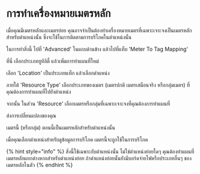 # การทำเครื่องหมายเมตรหลัก

เมื่อคุณมีเมตรหลักและเมตรย่อย คุณอาจจำเป็นต้องทำเครื่องหมายเมตรที่เฉพาะเจาะจงเป็นเมตรหลักสำหรับตำแหน่งนั้น ซึ่งจะใช้ในการติดตามการบริโภคในตำแหน่งนั้น

ในการทำสิ่งนี้ ไปที่ 'Advanced' ในแถบด้านข้าง แล้วไปที่แท็บ 'Meter To Tag Mapping'

ที่นี่ เลือกประเภทยูทิลิตี้ แล้วเพิ่มการทำแผนที่ใหม่

เลือก 'Location' เป็นประเภทแท็ก แล้วเลือกตำแหน่ง

ภายใต้ 'Resource Type' เลือกประเภทของเมตร (เมตรปกติ เมตรเสมือนจริง หรือกลุ่มเมตร) ที่คุณต้องการทำแผนที่ไปยังตำแหน่ง

จากนั้น ในส่วน 'Resource' เลือกเมตรหรือกลุ่มที่เฉพาะเจาะจงที่คุณต้องการทำแผนที่

ส่งการเปลี่ยนแปลงของคุณ

เมตรนี้ (หรือกลุ่ม) ตอนนี้เป็นเมตรหลักสำหรับตำแหน่งนั้น

เมื่อคุณเลือกตำแหน่งสำหรับดูข้อมูลการบริโภค เมตรนี้จะถูกใช้ในการบริโภค



{% hint style="info" %}
สิ่งนี้ใช้เฉพาะกับตำแหน่งนั้น ไม่ใช่ตำแหน่งย่อยใดๆ คุณต้องทำแผนที่เมตรหลักแยกต่างหากสำหรับตำแหน่งย่อย ถ้าตำแหน่งย่อยนั้นยังมีบอร์ดจ่ายไฟหรือประเภทอื่นๆ ของเมตรหลักในตัว
{% endhint %}